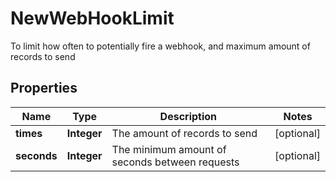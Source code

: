 

# NewWebHookLimit

To limit how often to potentially fire a webhook, and maximum amount of records to send

## Properties

| Name | Type | Description | Notes |
|------------ | ------------- | ------------- | -------------|
|**times** | **Integer** | The amount of records to send |  [optional] |
|**seconds** | **Integer** | The minimum amount of seconds between requests |  [optional] |



